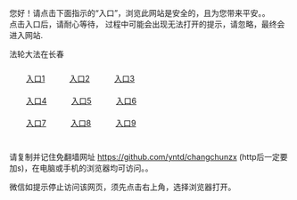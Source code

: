 您好！请点击下面指示的“入口”，浏览此网站是安全的，且为您带来平安。。 <br/>
点击入口后，请耐心等待， 过程中可能会出现无法打开的提示，请忽略，最终会进入网站. </br>

法轮大法在长春<br/>
<div style="padding:10px"><a style="margin:20px" target="_blank" href="https://d1y5di540y4yjb.cloudfront.net/2Qpsp?nbqlnqva" id="ccLink1" rel="nofollow">入口1</a> <a target="_blank" style="margin:20px" href="https://d3uayz3ed9dra1.cloudfront.net/2Qpsp?rgcdzqk" id="ccLink2" rel="nofollow">入口2</a> <a style="margin:20px" target="_blank" href="https://d342jhq4gdqm2y.cloudfront.net/2Qpsp?zvwjjzrv" id="ccLink3" rel="nofollow">入口3</a></div>

<div style="padding:10px" ><a style="margin:20px" target="_blank" href="https://d1y5di540y4yjb.cloudfront.net/2Qpsp?nbqlnqva" id="ccLink4" rel="nofollow">入口4</a> <a style="margin:20px" href="https://d3uayz3ed9dra1.cloudfront.net/2Qpsp?rgcdzqk" target="_blank" id="ccLink5" rel="nofollow">入口5</a> <a style="margin:20px" href="https://d342jhq4gdqm2y.cloudfront.net/2Qpsp?zvwjjzrv" target="_blank" id="ccLink6" rel="nofollow">入口6</a></div>

<div style="padding:10px"><a style="margin:20px" target="_blank" href="https://d1y5di540y4yjb.cloudfront.net/2Qpsp?nbqlnqva" id="ccLink7" rel="nofollow">入口7</a> <a style="margin:20px" href="https://d3uayz3ed9dra1.cloudfront.net/2Qpsp?rgcdzqk" target="_blank" id="ccLink8" rel="nofollow">入口8</a> <a style="margin:20px" target="_blank" href="https://d342jhq4gdqm2y.cloudfront.net/2Qpsp?zvwjjzrv" id="ccLink9" rel="nofollow">入口9</a></div>

<br/>



请复制并记住免翻墙网址 https://github.com/yntd/changchunzx (http后一定要加s)，在电脑或手机的浏览器均可访问。。<br/>

微信如提示停止访问该网页，须先点击右上角，选择浏览器打开。

